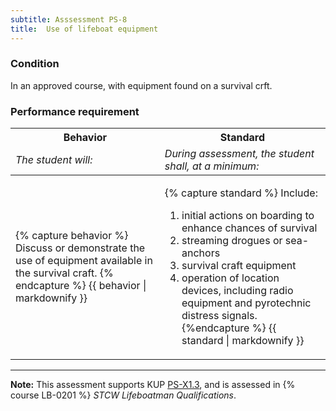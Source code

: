 ```yaml
---
subtitle: Asssessment PS-8
title:  Use of lifeboat equipment
---
```




### Condition

In an approved course, with equipment found on a survival crft.

### Performance requirement 

<table width='100%' class='Guidelines'>
 <thead>
 <tr>
     <th class='thirty'>Behavior</th>
     <th class='seventy'>Standard</th>
 </tr>
 <tr>
     <td><em>The student will:</em></td>
     <td><em>During assessment, the student shall, at a minimum:</em></td>
 </tr>
 </thead>
 <tbody>
 

<tr><td>

{% capture behavior %}
Discuss or demonstrate the use of equipment available in the survival craft.
{% endcapture %}
{{ behavior | markdownify }}

</td><td>

{% capture standard %}
Include:

1.  initial actions on boarding to enhance chances of survival
2.  streaming drogues or sea-anchors
3.  survival craft equipment
4.  operation of location devices, including radio equipment and pyrotechnic distress signals.
{%endcapture %}
{{ standard | markdownify }}

</td></tr>



 </tbody>
 </table>



*****

**Note:** This assessment supports KUP [PS-X1.3]({{site.baseurl}}/tables/611.html#PS-X1.3), and is assessed in  {% course  LB-0201 %}  *STCW Lifeboatman Qualifications*. 

